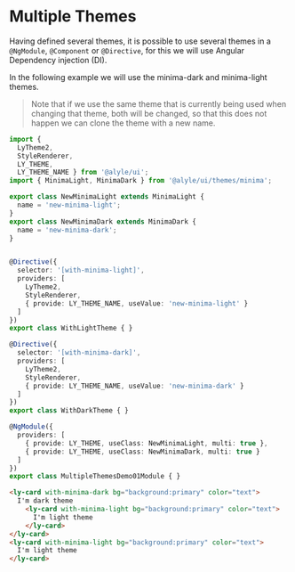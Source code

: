 # Multiple Themes

Having defined several themes, it is possible to use several themes in a `@NgModule`, `@Component` or `@Directive`, for this we will use Angular Dependency injection (DI).

In the following example we will use the minima-dark and minima-light themes.

> Note that if we use the same theme that is currently being used when changing that theme, both will be changed, so that this does not happen we can clone the theme with a new name.

```ts
import {
  LyTheme2,
  StyleRenderer,
  LY_THEME,
  LY_THEME_NAME } from '@alyle/ui';
import { MinimaLight, MinimaDark } from '@alyle/ui/themes/minima';

export class NewMinimaLight extends MinimaLight {
  name = 'new-minima-light';
}
export class NewMinimaDark extends MinimaDark {
  name = 'new-minima-dark';
}


@Directive({
  selector: '[with-minima-light]',
  providers: [
    LyTheme2,
    StyleRenderer,
    { provide: LY_THEME_NAME, useValue: 'new-minima-light' }
  ]
})
export class WithLightTheme { }

@Directive({
  selector: '[with-minima-dark]',
  providers: [
    LyTheme2,
    StyleRenderer,
    { provide: LY_THEME_NAME, useValue: 'new-minima-dark' }
  ]
})
export class WithDarkTheme { }

@NgModule({
  providers: [
    { provide: LY_THEME, useClass: NewMinimaLight, multi: true },
    { provide: LY_THEME, useClass: NewMinimaDark, multi: true }
  ]
})
export class MultipleThemesDemo01Module { }
```

```html
<ly-card with-minima-dark bg="background:primary" color="text">
  I'm dark theme
    <ly-card with-minima-light bg="background:primary" color="text">
      I'm light theme
    </ly-card>
</ly-card>
<ly-card with-minima-light bg="background:primary" color="text">
  I'm light theme
</ly-card>
```



<demo-view path="components/multiple-themes/multiple-themes-demo-01">
  <multiple-themes-demo-01></multiple-themes-demo-01>
</demo-view>